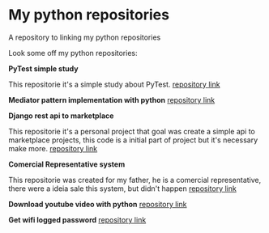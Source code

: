 # My python repositories
A repository to linking my python repositories

Look some off my python repositories:

**PyTest simple study**

This repositorie it's a simple study about PyTest.
[repository link](https://github.com/italoooliveira/python-study-pytest)

**Mediator pattern implementation with python**
[repository link](https://github.com/italoooliveira/python-mediator-implementation)

**Django rest api to marketplace**

This repositorie it's a personal project that goal was create a simple api to marketplace projects, this code is a initial part of project but it's necessary make more. 
[repository link](https://github.com/italoooliveira/api-marketplace-django-rest)

**Comercial Representative system**

This repositorie was created for my father, he is a comercial representative, there were a ideia sale this system, but didn't happen  [repository link](https://github.com/italoooliveira/sistema-representante-comercial)

**Download youtube video with python**
[repository link](https://github.com/italoooliveira/download-youtube-video-python)

**Get wifi logged password**
[repository link](https://github.com/italoooliveira/get-wifi-password-in-computer-python)

